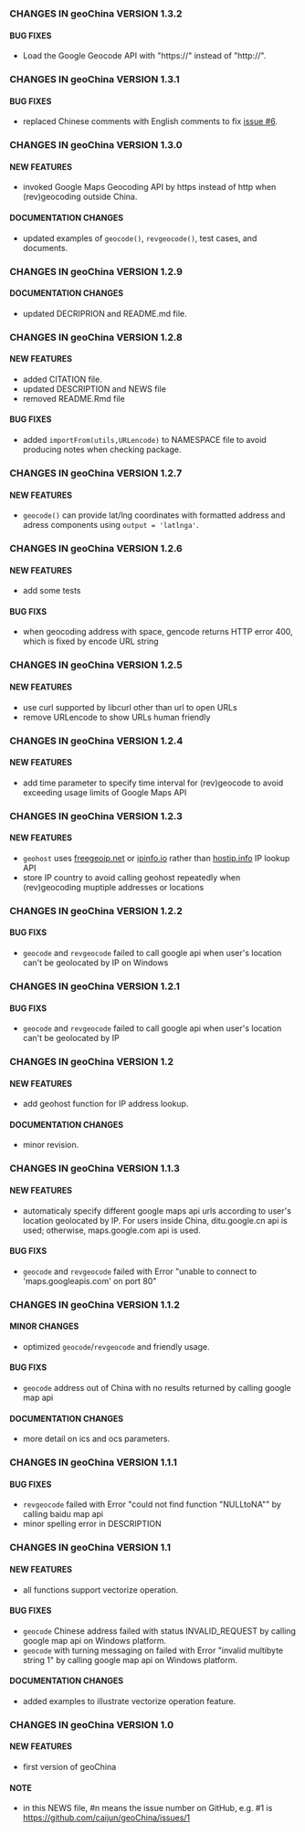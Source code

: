 ### CHANGES IN geoChina VERSION 1.3.2

#### BUG FIXES

- Load the Google Geocode API with "https://" instead of "http://".


### CHANGES IN geoChina VERSION 1.3.1

#### BUG FIXES

- replaced Chinese comments with English comments to fix [issue #6](https://github.com/caijun/geoChina/issues/6).


### CHANGES IN geoChina VERSION 1.3.0

#### NEW FEATURES

- invoked Google Maps Geocoding API by https instead of http when (rev)geocoding outside China.

#### DOCUMENTATION CHANGES

- updated examples of `geocode()`, `revgeocode()`, test cases, and documents.


### CHANGES IN geoChina VERSION 1.2.9

#### DOCUMENTATION CHANGES

- updated DECRIPRION and README.md file.


### CHANGES IN geoChina VERSION 1.2.8

#### NEW FEATURES

- added CITATION file.
- updated DESCRIPTION and NEWS file
- removed README.Rmd file

#### BUG FIXES

- added `importFrom(utils,URLencode)` to NAMESPACE file to avoid producing notes when checking package.


### CHANGES IN geoChina VERSION 1.2.7

#### NEW FEATURES

- `geocode()` can provide lat/lng coordinates with formatted address and adress components using `output = 'latlnga'`.


### CHANGES IN geoChina VERSION 1.2.6

#### NEW FEATURES

- add some tests

#### BUG FIXS

- when geocoding address with space, gencode returns HTTP error 400, which is fixed by encode URL string


### CHANGES IN geoChina VERSION 1.2.5

#### NEW FEATURES

- use curl supported by libcurl other than url to open URLs
- remove URLencode to show URLs human friendly


### CHANGES IN geoChina VERSION 1.2.4

#### NEW FEATURES

- add time parameter to specify time interval for (rev)geocode to avoid exceeding usage limits of Google Maps API


### CHANGES IN geoChina VERSION 1.2.3

#### NEW FEATURES

- `geohost` uses [freegeoip.net](https://freegeoip.net/) or [ipinfo.io](https://ipinfo.io/) rather than [hostip.info](http://www.hostip.info/) IP lookup API
- store IP country to avoid calling geohost repeatedly when (rev)geocoding muptiple addresses or locations


### CHANGES IN geoChina VERSION 1.2.2

#### BUG FIXS

- `geocode` and `revgeocode` failed to call google api when user's location can't be geolocated by IP on Windows


### CHANGES IN geoChina VERSION 1.2.1

#### BUG FIXS

- `geocode` and `revgeocode` failed to call google api when user's location can't be geolocated by IP


### CHANGES IN geoChina VERSION 1.2

#### NEW FEATURES

- add geohost function for IP address lookup.

#### DOCUMENTATION CHANGES

- minor revision.


### CHANGES IN geoChina VERSION 1.1.3

#### NEW FEATURES

- automaticaly specify different google maps api urls according to user's location geolocated by IP. For users inside China, ditu.google.cn api is used; otherwise, maps.google.com api is used.

#### BUG FIXS

- `geocode` and `revgeocode` failed with Error "unable to connect to 'maps.googleapis.com' on port 80"


### CHANGES IN geoChina VERSION 1.1.2

#### MINOR CHANGES

- optimized `geocode`/`revgeocode` and friendly usage.

#### BUG FIXS

- `geocode` address out of China with no results returned by calling google map api

#### DOCUMENTATION CHANGES

- more detail on ics and ocs parameters.


### CHANGES IN geoChina VERSION 1.1.1

#### BUG FIXES

- `revgeocode` failed with Error "could not find function "NULLtoNA"" by calling baidu map api
- minor spelling error in DESCRIPTION


### CHANGES IN geoChina VERSION 1.1

#### NEW FEATURES

- all functions support vectorize operation.

#### BUG FIXES

- `geocode` Chinese address failed with status INVALID_REQUEST by calling google map api on Windows platform.
- `geocode` with turning messaging on failed with Error "invalid multibyte string 1" by calling google map api on Windows platform.

#### DOCUMENTATION CHANGES

- added examples to illustrate vectorize operation feature.


### CHANGES IN geoChina VERSION 1.0

#### NEW FEATURES

- first version of geoChina

#### NOTE

- in this NEWS file, #n means the issue number on GitHub, e.g. #1 is https://github.com/caijun/geoChina/issues/1
